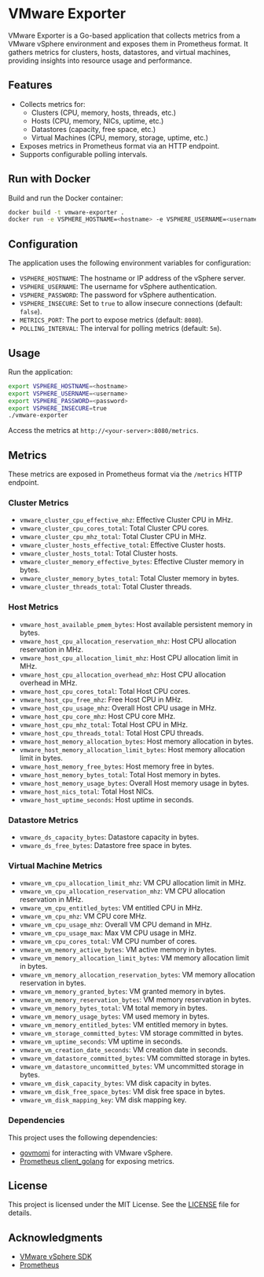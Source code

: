 # VMware Exporter

VMware Exporter is a Go-based application that collects metrics from a VMware vSphere environment and exposes them in Prometheus format. It gathers metrics for clusters, hosts, datastores, and virtual machines, providing insights into resource usage and performance.

## Features

- Collects metrics for:
  - Clusters (CPU, memory, hosts, threads, etc.)
  - Hosts (CPU, memory, NICs, uptime, etc.)
  - Datastores (capacity, free space, etc.)
  - Virtual Machines (CPU, memory, storage, uptime, etc.)
- Exposes metrics in Prometheus format via an HTTP endpoint.
- Supports configurable polling intervals.

## Run with Docker

Build and run the Docker container:

```bash
docker build -t vmware-exporter .
docker run -e VSPHERE_HOSTNAME=<hostname> -e VSPHERE_USERNAME=<username> -e VSPHERE_PASSWORD=<password> -e VSPHERE_INSECURE=true -p 8080:8080 vmware-exporter
```

## Configuration

The application uses the following environment variables for configuration:

- `VSPHERE_HOSTNAME`: The hostname or IP address of the vSphere server.
- `VSPHERE_USERNAME`: The username for vSphere authentication.
- `VSPHERE_PASSWORD`: The password for vSphere authentication.
- `VSPHERE_INSECURE`: Set to `true` to allow insecure connections (default: `false`).
- `METRICS_PORT`: The port to expose metrics (default: `8080`).
- `POLLING_INTERVAL`: The interval for polling metrics (default: `5m`).

## Usage

Run the application:

```bash
export VSPHERE_HOSTNAME=<hostname>
export VSPHERE_USERNAME=<username>
export VSPHERE_PASSWORD=<password>
export VSPHERE_INSECURE=true
./vmware-exporter
```

Access the metrics at `http://<your-server>:8080/metrics`.

## Metrics

These metrics are exposed in Prometheus format via the `/metrics` HTTP endpoint.

### Cluster Metrics
- `vmware_cluster_cpu_effective_mhz`: Effective Cluster CPU in MHz.
- `vmware_cluster_cpu_cores_total`: Total Cluster CPU cores.
- `vmware_cluster_cpu_mhz_total`: Total Cluster CPU in MHz.
- `vmware_cluster_hosts_effective_total`: Effective Cluster hosts.
- `vmware_cluster_hosts_total`: Total Cluster hosts.
- `vmware_cluster_memory_effective_bytes`: Effective Cluster memory in bytes.
- `vmware_cluster_memory_bytes_total`: Total Cluster memory in bytes.
- `vmware_cluster_threads_total`: Total Cluster threads.

### Host Metrics
- `vmware_host_available_pmem_bytes`: Host available persistent memory in bytes.
- `vmware_host_cpu_allocation_reservation_mhz`: Host CPU allocation reservation in MHz.
- `vmware_host_cpu_allocation_limit_mhz`: Host CPU allocation limit in MHz.
- `vmware_host_cpu_allocation_overhead_mhz`: Host CPU allocation overhead in MHz.
- `vmware_host_cpu_cores_total`: Total Host CPU cores.
- `vmware_host_cpu_free_mhz`: Free Host CPU in MHz.
- `vmware_host_cpu_usage_mhz`: Overall Host CPU usage in MHz.
- `vmware_host_cpu_core_mhz`: Host CPU core MHz.
- `vmware_host_cpu_mhz_total`: Total Host CPU in MHz.
- `vmware_host_cpu_threads_total`: Total Host CPU threads.
- `vmware_host_memory_allocation_bytes`: Host memory allocation in bytes.
- `vmware_host_memory_allocation_limit_bytes`: Host memory allocation limit in bytes.
- `vmware_host_memory_free_bytes`: Host memory free in bytes.
- `vmware_host_memory_bytes_total`: Total Host memory in bytes.
- `vmware_host_memory_usage_bytes`: Overall Host memory usage in bytes.
- `vmware_host_nics_total`: Total Host NICs.
- `vmware_host_uptime_seconds`: Host uptime in seconds.

### Datastore Metrics
- `vmware_ds_capacity_bytes`: Datastore capacity in bytes.
- `vmware_ds_free_bytes`: Datastore free space in bytes.

### Virtual Machine Metrics
- `vmware_vm_cpu_allocation_limit_mhz`: VM CPU allocation limit in MHz.
- `vmware_vm_cpu_allocation_reservation_mhz`: VM CPU allocation reservation in MHz.
- `vmware_vm_cpu_entitled_bytes`: VM entitled CPU in MHz.
- `vmware_vm_cpu_mhz`: VM CPU core MHz.
- `vmware_vm_cpu_usage_mhz`: Overall VM CPU demand in MHz.
- `vmware_vm_cpu_usage_max`: Max VM CPU usage in MHz.
- `vmware_vm_cpu_cores_total`: VM CPU number of cores.
- `vmware_vm_memory_active_bytes`: VM active memory in bytes.
- `vmware_vm_memory_allocation_limit_bytes`: VM memory allocation limit in bytes.
- `vmware_vm_memory_allocation_reservation_bytes`: VM memory allocation reservation in bytes.
- `vmware_vm_memory_granted_bytes`: VM granted memory in bytes.
- `vmware_vm_memory_reservation_bytes`: VM memory reservation in bytes.
- `vmware_vm_memory_bytes_total`: VM total memory in bytes.
- `vmware_vm_memory_usage_bytes`: VM used memory in bytes.
- `vmware_vm_memory_entitled_bytes`: VM entitled memory in bytes.
- `vmware_vm_storage_committed_bytes`: VM storage committed in bytes.
- `vmware_vm_uptime_seconds`: VM uptime in seconds.
- `vmware_vm_creation_date_seconds`: VM creation date in seconds.
- `vmware_vm_datastore_committed_bytes`: VM committed storage in bytes.
- `vmware_vm_datastore_uncommitted_bytes`: VM uncommitted storage in bytes.
- `vmware_vm_disk_capacity_bytes`: VM disk capacity in bytes.
- `vmware_vm_disk_free_space_bytes`: VM disk free space in bytes.
- `vmware_vm_disk_mapping_key`: VM disk mapping key.

### Dependencies

This project uses the following dependencies:

- [govmomi](https://github.com/vmware/govmomi) for interacting with VMware vSphere.
- [Prometheus client_golang](https://github.com/prometheus/client_golang) for exposing metrics.

## License

This project is licensed under the MIT License. See the [LICENSE](LICENSE) file for details.

## Acknowledgments

- [VMware vSphere SDK](https://developer.vmware.com/web/sdk/60/vsphere-vim)
- [Prometheus](https://prometheus.io/)
```